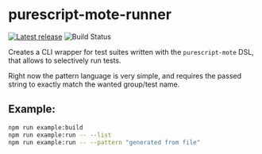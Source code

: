 # purescript-mote-runner

[![Latest release](http://img.shields.io/github/release/slamdata/purescript-mote-runner.svg)](https://github.com/slamdata/purescript-mote-runner/releases)
![Build Status](https://github.com/slamdata/purescript-mote-runner/actions/workflows/ci.yml/badge.svg)

Creates a CLI wrapper for test suites written with the `purescript-mote` DSL,
that allows to selectively run tests.

Right now the pattern language is very simple, and requires the passed string to
exactly match the wanted group/test name.

## Example:

```sh
npm run example:build
npm run example:run -- --list
npm run example:run -- --pattern "generated from file"
```
